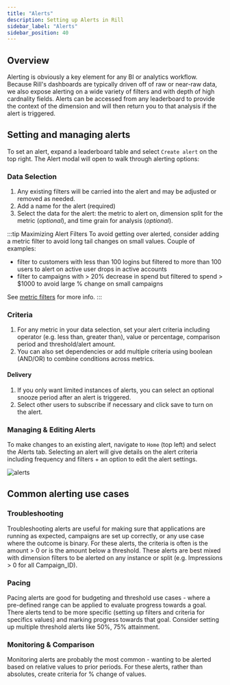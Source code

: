 ```yaml
---
title: "Alerts"
description: Setting up Alerts in Rill
sidebar_label: "Alerts"
sidebar_position: 40
---
```


## Overview

Alerting is obviously a key element for any BI or analytics workflow. Because Rill's dashboards are typically driven off of raw or near-raw data, we also expose alerting on a wide variety of filters and with depth of high cardnality fields. Alerts can be accessed from any leaderboard to provide the context of the dimension and will then return you to that analysis if the alert is triggered.

## Setting and managing alerts

To set an alert, expand a leaderboard table and select ```Create alert``` on the top right. The Alert modal will open to walk through alerting options:

### Data Selection
1. Any existing filters will be carried into the alert and may be adjusted or removed as needed.
2. Add a name for the alert (required)
3. Select the data for the alert: the metric to alert on, dimension split for the metric (_optional_), and time grain for analysis (_optional_).

:::tip Maximizing Alert Filters
To avoid getting over alerted, consider adding a metric filter to avoid long tail changes on small values. Couple of examples:
- filter to customers with less than 100 logins but filtered to more than 100 users to alert on active user drops in active accounts
- filter to campaigns with > 20% decrease in spend but filtered to spend > $1000 to avoid large % change on small campaigns

See [metric filters](../explore/filters.md#filter-by-metrics) for more info.
:::

### Criteria
1. For any metric in your data selection, set your alert criteria including operator (e.g. less than, greater than), value or percentage, comparison period and threshold/alert amount.
2. You can also set dependencies or add multiple criteria using boolean (AND/OR) to combine conditions across metrics.

#### Delivery
1. If you only want limited instances of alerts, you can select an optional snooze period after an alert is triggered.
2. Select other users to subscribe if necessary and click save to turn on the alert.

### Managing & Editing Alerts
To make changes to an existing alert, navigate to ```Home``` (top left) and select the Alerts tab. Selecting an alert will give details on the alert criteria including frequency and filters + an option to edit the alert settings.

![alerts](<../../static/img/explore/alerts/alerts.gif>)

## Common alerting use cases

### Troubleshooting 
Troubleshooting alerts are useful for making sure that applications are running as expected, campaigns are set up correctly, or any use case where the outcome is binary. For these alerts, the criteria is often is the amount > 0 or is the amount below a threshold. These alerts are best mixed with dimension filters to be alerted on any instance or split (e.g. Impressions > 0 for all Campaign_ID).

### Pacing 
Pacing alerts are good for budgeting and threshold use cases - where a pre-defined range can be applied to evaluate progress towards a goal. There alerts tend to be more specific (setting up filters and criteria for specifics values) and marking progress towards that goal. Consider setting up multiple threshold alerts like 50%, 75% attainment.

### Monitoring & Comparison
Monitoring alerts are probably the most common - wanting to be alerted based on relative values to prior periods. For these alerts, rather than absolutes, create criteria for % change of values. 



